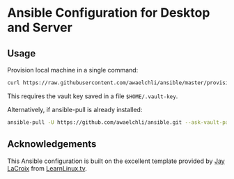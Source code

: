 # Ansible Configuration for Desktop and Server


## Usage

Provision local machine in a single command:
```bash
curl https://raw.githubusercontent.com/awaelchli/ansible/master/provision.sh | sudo bash
```
This requires the vault key saved in a file `$HOME/.vault-key`.

Alternatively, if ansible-pull is already installed:
```bash
ansible-pull -U https://github.com/awaelchli/ansible.git --ask-vault-pass
```

## Acknowledgements

This Ansible configuration is built on the excellent template provided by [Jay LaCroix](https://github.com/LearnLinuxTV) from [LearnLinux.tv](http://www.learnlinux.tv).
